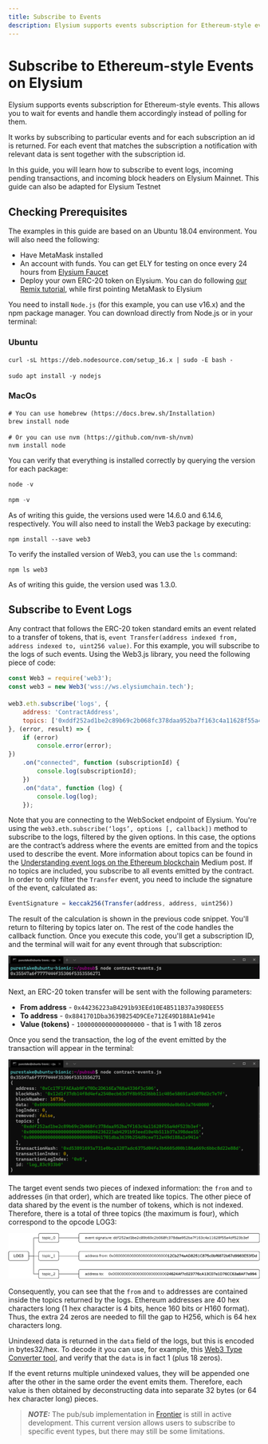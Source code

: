 ```yaml
---
title: Subscribe to Events
description: Elysium supports events subscription for Ethereum-style events
---
```


# Subscribe to Ethereum-style Events on Elysium

Elysium supports events subscription for Ethereum-style events. This allows you to wait for events and handle them
accordingly instead of polling for them.

It works by subscribing to particular events and for each subscription an id is returned. For each event that matches
the subscription a notification with relevant data is sent together with the subscription id.

In this guide, you will learn how to subscribe to event logs, incoming pending transactions, and incoming block headers
on Elysium Mainnet. This guide can also be adapted for Elysium Testnet

## Checking Prerequisites

The examples in this guide are based on an Ubuntu 18.04 environment. You will also need the following:

- Have MetaMask installed
- An account with funds. You can get ELY for testing on once every 24 hours
  from [Elysium Faucet](https://faucet.atlantischain.network/ )
- Deploy your own ERC-20 token on Elysium. You can do
  following [our Remix tutorial](/docs/build/ethereum-api/dev_enviorments/remix), while first pointing MetaMask to
  Elysium

You need to install `Node.js` (for this example, you can use v16.x) and the npm package manager. You can download
directly
from Node.js or in your terminal:

### Ubuntu

```
curl -sL https://deb.nodesource.com/setup_16.x | sudo -E bash -

sudo apt install -y nodejs
```

### MacOs

```
# You can use homebrew (https://docs.brew.sh/Installation)
brew install node

# Or you can use nvm (https://github.com/nvm-sh/nvm)
nvm install node
```

You can verify that everything is installed correctly by querying the version for each package:

``` javascript
node -v
```

``` javascript
npm -v
```

As of writing this guide, the versions used were 14.6.0 and 6.14.6, respectively. You will also need to install the Web3
package by executing:

```
npm install --save web3
```

To verify the installed version of Web3, you can use the `ls` command:

```
npm ls web3
```

As of writing this guide, the version used was 1.3.0.

## Subscribe to Event Logs

Any contract that follows the ERC-20 token standard emits an event related to a transfer of tokens, that
is, `event Transfer(address indexed from, address indexed to, uint256 value)`. For this example, you will subscribe to
the logs of such events. Using the Web3.js library, you need the following piece of code:

```js
const Web3 = require('web3');
const web3 = new Web3('wss://ws.elysiumchain.tech');

web3.eth.subscribe('logs', {
    address: 'ContractAddress',
    topics: ['0xddf252ad1be2c89b69c2b068fc378daa952ba7f163c4a11628f55a4df523b3ef']
}, (error, result) => {
    if (error)
        console.error(error);
})
    .on("connected", function (subscriptionId) {
        console.log(subscriptionId);
    })
    .on("data", function (log) {
        console.log(log);
    });
```

Note that you are connecting to the WebSocket endpoint of Elysium. You're using
the `web3.eth.subscribe(‘logs’, options [, callback])` method to subscribe to the logs, filtered by the given options.
In this case, the options are the contract’s address where the events are emitted from and the topics used to describe
the event. More information about topics can be found in
the [Understanding event logs on the Ethereum blockchain](https://medium.com/mycrypto/understanding-event-logs-on-the-ethereum-blockchain-f4ae7ba50378)
Medium post. If no topics are included, you subscribe to all events emitted by the contract. In order to only filter
the `Transfer` event, you need to include the signature of the event, calculated as:

```js
EventSignature = keccak256(Transfer(address, address, uint256))
```

The result of the calculation is shown in the previous code snippet. You'll return to filtering by topics later on. The
rest of the code handles the callback function. Once you execute this code, you'll get a subscription ID, and the
terminal will wait for any event through that subscription:

![Subscription ID](img/pubsub/pubsub-1.png)

Next, an ERC-20 token transfer will be sent with the following parameters:

- **From address** - `0x44236223aB4291b93EEd10E4B511B37a398DEE55`
- **To address** - `0x8841701Dba3639B254D9CEe712E49D188A1e941e`
- **Value (tokens)** - `1000000000000000000` - that is 1 with 18 zeros

Once you send the transaction, the log of the event emitted by the transaction will appear in the terminal:

![Log of the transfer event](img/pubsub/pubsub-2.png)

The target event sends two pieces of indexed information: the `from` and `to` addresses (in that order), which are
treated like topics. The other piece of data shared by the event is the number of tokens, which is not indexed.
Therefore, there is a total of three topics (the maximum is four), which correspond to the opcode LOG3:

![Description of LOG3](img/pubsub/pubsub-3.png)

Consequently, you can see that the `from` and `to` addresses are contained inside the topics returned by the logs.
Ethereum addresses are 40 hex characters long (1 hex character is 4 bits, hence 160 bits or H160 format). Thus, the
extra 24 zeros are needed to fill the gap to H256, which is 64 hex characters long.

Unindexed data is returned in the `data` field of the logs, but this is encoded in bytes32/hex. To decode it you can
use, for example, this [Web3 Type Converter tool](https://web3-type-converter.onbrn.com/), and verify that the `data` is
in fact 1 (plus 18 zeros).

If the event returns multiple unindexed values, they will be appended one after the other in the same order the event
emits them. Therefore, each value is then obtained by deconstructing data into separate 32 bytes (or 64 hex character
long) pieces.


> **_NOTE:_**
> The pub/sub implementation in [Frontier](https://github.com/paritytech/frontier) is still in active development. This
> current version allows users to subscribe to specific event types, but there may still be some limitations.
